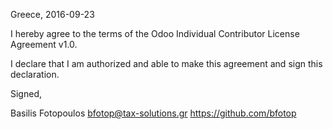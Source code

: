 

Greece, 2016-09-23

I hereby agree to the terms of the Odoo Individual Contributor License Agreement v1.0.

I declare that I am authorized and able to make this agreement and sign this declaration.

Signed,

Basilis Fotopoulos bfotop@tax-solutions.gr https://github.com/bfotop
